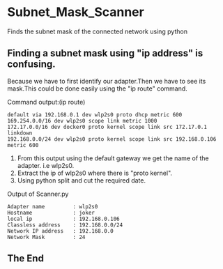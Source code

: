 # Subnet_Mask_Scanner
Finds the subnet mask of the connected network using python



## Finding a subnet mask using "ip address" is confusing.

Because we have to first identify our adapter.Then we have to see its mask.This could be done easily using the "ip route" command. 


Command output:(ip route)
```
default via 192.168.0.1 dev wlp2s0 proto dhcp metric 600 
169.254.0.0/16 dev wlp2s0 scope link metric 1000 
172.17.0.0/16 dev docker0 proto kernel scope link src 172.17.0.1 linkdown 
192.168.0.0/24 dev wlp2s0 proto kernel scope link src 192.168.0.106 metric 600 
```


1. From this output using the default gateway we get the name of the adapter. i.e wlp2s0.
2. Extract the ip of wlp2s0 where there is "proto kernel".
3. Using python split and cut the required date.


Output of Scanner.py

```
Adapter name         : wlp2s0
Hostname             : joker
local ip             : 192.168.0.106
Classless address    : 192.168.0.0/24
Network IP address   : 192.168.0.0
Network Mask         : 24
```

## The End

